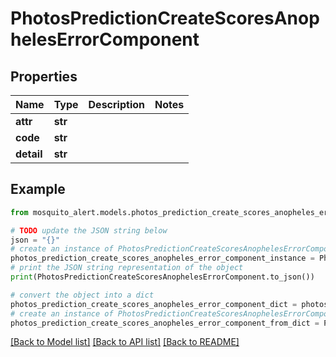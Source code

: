 # PhotosPredictionCreateScoresAnophelesErrorComponent


## Properties

Name | Type | Description | Notes
------------ | ------------- | ------------- | -------------
**attr** | **str** |  | 
**code** | **str** |  | 
**detail** | **str** |  | 

## Example

```python
from mosquito_alert.models.photos_prediction_create_scores_anopheles_error_component import PhotosPredictionCreateScoresAnophelesErrorComponent

# TODO update the JSON string below
json = "{}"
# create an instance of PhotosPredictionCreateScoresAnophelesErrorComponent from a JSON string
photos_prediction_create_scores_anopheles_error_component_instance = PhotosPredictionCreateScoresAnophelesErrorComponent.from_json(json)
# print the JSON string representation of the object
print(PhotosPredictionCreateScoresAnophelesErrorComponent.to_json())

# convert the object into a dict
photos_prediction_create_scores_anopheles_error_component_dict = photos_prediction_create_scores_anopheles_error_component_instance.to_dict()
# create an instance of PhotosPredictionCreateScoresAnophelesErrorComponent from a dict
photos_prediction_create_scores_anopheles_error_component_from_dict = PhotosPredictionCreateScoresAnophelesErrorComponent.from_dict(photos_prediction_create_scores_anopheles_error_component_dict)
```
[[Back to Model list]](../README.md#documentation-for-models) [[Back to API list]](../README.md#documentation-for-api-endpoints) [[Back to README]](../README.md)


